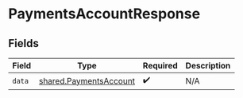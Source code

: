 # PaymentsAccountResponse


## Fields

| Field                                                            | Type                                                             | Required                                                         | Description                                                      |
| ---------------------------------------------------------------- | ---------------------------------------------------------------- | ---------------------------------------------------------------- | ---------------------------------------------------------------- |
| `data`                                                           | [shared.PaymentsAccount](../../models/shared/paymentsaccount.md) | :heavy_check_mark:                                               | N/A                                                              |